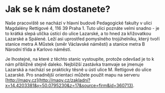 # Jak se k nám dostanete?

Naše pracoviště se nachází v hlavní budově Pedagogické fakulty v ulici
Magdalény Rettigové 4, 116 39 Praha 1. Tuto ulici poznáte velmi snadno -
je to krátká slepá ulička ústící do ulice Lazarské, a to hned za
křižovatkou Lazarské a Spálené. Leží asi uprostřed pomyslného
trojúhelníku, který tvoří stanice metra A Můstek (směr Václavské
náměstí) a stanice metra B Národní třída a Karlovo náměstí.

Je lhostejné, na které z těchto stanic vystoupíte, protože odevšad je to
k nám přibližně stejně daleko. Nejbližší zastávka tramvaje se jmenuje
Lazarská a nachází se prakticky těsně u ústí ulice M. Rettigové do ulice
Lazarské. Pro snadnější orientaci můžete použít mapu na serveru
[http://mapy.cz](http://mapy.cz/zakladni?x=14.4203381&y=50.0795230&z=17&source=firm&id=360713).
